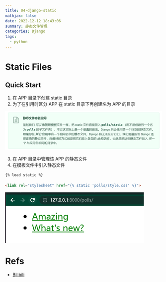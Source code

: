 ```yaml
---
title: 04-django-static
mathjax: false
date: 2022-12-12 18:43:06
summary: 静态文件管理
categories: Django
tags:
  - python
---
```


# Static Files

## Quick Start

1. 在 APP 目录下创建 static 目录
2. 为了在引用时区分 APP 在 static 目录下再创建名为 APP 的目录

![](https://raw.githubusercontent.com/Coming98/pictures/main/202212121744138.png)

3. 在 APP 目录中管理该 APP 的静态文件
4. 在模板文件中引入静态文件

```html
{% load static %}

<link rel="stylesheet" href="{% static 'polls/style.css' %}">
```

![](https://raw.githubusercontent.com/Coming98/pictures/main/202212121746667.png)


# Refs

- [Bilibili](https://www.bilibili.com/video/BV1S44y1K7Hd/?vd_source=b982c5b9804c7552564e69b7b5d8a2e0)
